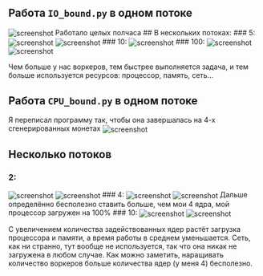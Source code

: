 ## Работа `IO_bound.py` в одном потоке
<img align="center" src="img/IO_bound_mono.png" alt="screenshot"/>
Работало целых полчаса
## В нескольких потоках:
### 5:
<img align="center" src="img/IO_bound_5.png" alt="screenshot"/>
<img align="center" src="img/IO_bound_5_sys.png" alt="screenshot"/>
### 10:
<img align="center" src="img/IO_bound_10.png" alt="screenshot"/>
### 100:
<img align="center" src="img/IO_bound_100.png" alt="screenshot"/>
<img align="center" src="img/IO_bound_100_sys.png" alt="screenshot"/>

Чем больше у нас воркеров, тем быстрее выполняется задача, и тем больше используется ресурсов: процессор, память, сеть...

## Работа `CPU_bound.py` в одном потоке
Я переписал программу так, чтобы она завершалась на 4-х сгенерированных монетах
<img align="center" src="img/CPU_bound_mono.png" alt="screenshot"/>

## Несколько потоков
### 2:
<img align="center" src="img/CPU_bound_2.png" alt="screenshot"/>
<img align="center" src="img/CPU_bound_2_sys.png" alt="screenshot"/>
### 4:
<img align="center" src="img/CPU_bound_4_time.png" alt="screenshot"/>
<img align="center" src="img/CPU_bound_4.png" alt="screenshot"/>
Дальше определённо бесполезно ставить больше, чем мои 4 ядра, мой процессор загружен на 100%
### 10:
<img align="center" src="img/CPU_bound_10.png" alt="screenshot"/>
<img align="center" src="img/CPU_bound_10_sys.png" alt="screenshot"/>

С увеличением количества задействованных ядер растёт загрузка процессора и памяти, а время работы в среднем уменьшается.
Сеть, как ни странно, тут вообще не используется, так что она никак не загружена в любом случае.
Как можно заметить, наращивать количество воркеров больше количества ядер (у меня 4) бесполезно.